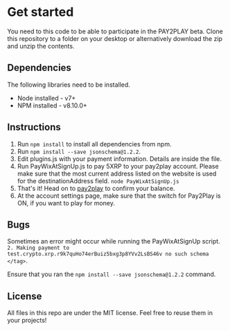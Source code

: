 # Get started
You need to this code to be able to participate in the PAY2PLAY beta. Clone this repository to a folder on your desktop or alternatively download the zip and unzip the contents. 

## Dependencies
The following libraries need to be installed.
* Node installed - v7+
* NPM installed - v8.10.0+

## Instructions
1. Run `npm install` to install all dependencies from npm.
2. Run `npm install --save jsonschema@1.2.2`.
3. Edit plugins.js with your payment information. Details are inside the file.
4. Run PayWixAtSignUp.js to pay 5XRP to your pay2play account. Please make sure that the most current address listed on the website is used for the destinationAddress field.
`node PayWixAtSignUp.js`
5. That's it! Head on to <a href="https://asarda1.wixsite.com/pay2play">pay2play</a> to confirm your balance.
6. At the account settings page, make sure that the switch for Pay2Play is ON, if you want to play for money.

## Bugs
Sometimes an error might occur while running the PayWixAtSignUp script.
` 2. Making payment to test.crypto.xrp.r9k7quHo74erBuiz5bxg3p8YVv2LsBS46v
no such schema </tag>`.

Ensure that you ran the `npm install --save jsonschema@1.2.2` command.

## License
All files in this repo are under the MIT license. Feel free to reuse them in your projects!
